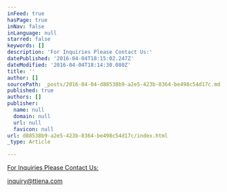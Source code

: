 ```yaml
---
inFeed: true
hasPage: true
inNav: false
inLanguage: null
starred: false
keywords: []
description: 'For Inquiries Please Contact Us:'
datePublished: '2016-04-04T18:15:02.247Z'
dateModified: '2016-04-04T18:14:30.080Z'
title: ''
author: []
sourcePath: _posts/2016-04-04-d88538b9-a2e5-423b-8364-be498c54d17c.md
published: true
authors: []
publisher:
  name: null
  domain: null
  url: null
  favicon: null
url: d88538b9-a2e5-423b-8364-be498c54d17c/index.html
_type: Article

---
```

[For Inquiries Please Contact Us:][0]

[inquiry@ttiena.com][0]

[0]: null